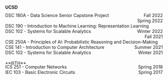 **UCSD**
<div style="margin-top: -1%">
<span style="float: right;">Fall 2022</span> 
<span style="float: left;">DSC 180A - Data Science Senior Capstone Project</span>
<div style="clear:both;"></div>
</div>
<div>
<span style="float: right;">Spring 2022</span> 
<span style="float: left;">DSC 190 - Introduction to Machine Learning: Representation Learning</span>
<div style="clear:both;"></div>
</div>
<div>
<span style="float: right;">Winter 2022</span> 
<span style="float: left;">DSC 102 - Systems for Scalable Analytics</span>
<div style="clear:both;"></div>
</div>
<div>
<span style="float: right;">Fall 2021</span> 
<span style="float: left;">CSE 250A - Principles of AI: Probabilistic Reasoning and Decision-Making</span>
<div style="clear:both;"></div>
</div>
<div>
<span style="float: right;">Summer 2021</span> 
<span style="float: left;">CSE 141 - Introduction to Computer Architecture</span>
<div style="clear:both;"></div>
</div>
<div>
<span style="float: right;">Winter 2021</span> 
<span style="float: left;">DSC 102 - Systems for Scalable Analytics</span>
<div style="clear:both;"></div>
</div>
<br/>
**IIITH**
<div style="margin-top: -1%">
<span style="float: right;">Spring 2018</span> 
<span style="float: left;">ICS 251 - Computer Networks</span>
<div style="clear:both;"></div>
</div>
<div>
<span style="float: right;">Spring 2017</span> 
<span style="float: left;">IEC 103 - Basic Electronic Circuits</span>
<div style="clear:both;"></div>
</div>